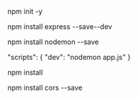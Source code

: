 npm init -y

npm install express --save--dev

npm install nodemon --save

"scripts": {
    "dev": "nodemon app.js"
  }
  
npm install 

npm install cors --save
